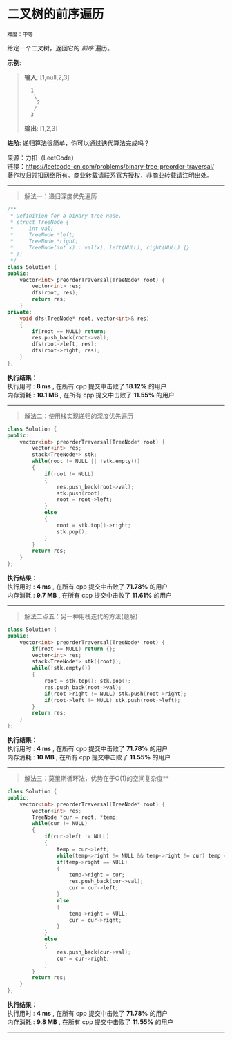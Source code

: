 # 二叉树的前序遍历 #  
`难度：中等` 

给定一个二叉树，返回它的 *前序* 遍历。  

**示例**:  
>**输入**: [1,null,2,3]  
>```
>   1
>    \
>     2
>    /
>   3 
>```
>**输出**: [1,2,3]  

**进阶**: 递归算法很简单，你可以通过迭代算法完成吗？  

来源：力扣（LeetCode）  
链接：https://leetcode-cn.com/problems/binary-tree-preorder-traversal/  
著作权归领扣网络所有。商业转载请联系官方授权，非商业转载请注明出处。  

---  
>解法一：递归深度优先遍历  

```C++  
/**
 * Definition for a binary tree node.
 * struct TreeNode {
 *     int val;
 *     TreeNode *left;
 *     TreeNode *right;
 *     TreeNode(int x) : val(x), left(NULL), right(NULL) {}
 * };
 */
class Solution {
public:
    vector<int> preorderTraversal(TreeNode* root) {
        vector<int> res;
        dfs(root, res);
        return res;
    }
private:
    void dfs(TreeNode* root, vector<int>& res)
    {
        if(root == NULL) return;
        res.push_back(root->val);
        dfs(root->left, res);
        dfs(root->right, res);
    }
};
```  

**执行结果：**  
执行用时 : **8 ms** , 在所有 cpp 提交中击败了 **18.12%** 的用户  
内存消耗 : **10.1 MB** , 在所有 cpp 提交中击败了 **11.55%** 的用户  

---  
>解法二：使用栈实现递归的深度优先遍历  

```C++  
class Solution {
public:
    vector<int> preorderTraversal(TreeNode* root) {
        vector<int> res;
        stack<TreeNode*> stk;
        while(root != NULL || !stk.empty())
        {
            if(root != NULL)
            {
                res.push_back(root->val);
                stk.push(root);
                root = root->left;
            }
            else
            {
                root = stk.top()->right;
                stk.pop();
            }
        }
        return res;
    }
};
```  

**执行结果：**  
执行用时 : **4 ms** , 在所有 cpp 提交中击败了 **71.78%** 的用户  
内存消耗 : **9.7 MB** , 在所有 cpp 提交中击败了 **11.61%** 的用户  

---  
>解法二点五：另一种用栈迭代的方法(题解)  

```C++  
class Solution {
public:
    vector<int> preorderTraversal(TreeNode* root) {
        if(root == NULL) return {};
        vector<int> res;
        stack<TreeNode*> stk({root});
        while(!stk.empty())
        {
            root = stk.top(); stk.pop();
            res.push_back(root->val);
            if(root->right != NULL) stk.push(root->right);
            if(root->left != NULL) stk.push(root->left);
        }
        return res;
    }
};
```  

**执行结果：**  
执行用时 : **4 ms** , 在所有 cpp 提交中击败了 **71.78%** 的用户  
内存消耗 : **10 MB** , 在所有 cpp 提交中击败了 **11.55%** 的用户  

---  
>解法三：莫里斯循环法，优势在于O(1)的空间复杂度**  

```C++  
class Solution {
public:
    vector<int> preorderTraversal(TreeNode* root) {
        vector<int> res;
        TreeNode *cur = root, *temp;
        while(cur != NULL)
        {
            if(cur->left != NULL)
            {
                temp = cur->left;
                while(temp->right != NULL && temp->right != cur) temp = temp->right;
                if(temp->right == NULL)
                {
                    temp->right = cur;
                    res.push_back(cur->val);
                    cur = cur->left;
                }
                else
                {
                    temp->right = NULL;
                    cur = cur->right;
                }
            }
            else
            {
                res.push_back(cur->val);
                cur = cur->right;
            }
        }
        return res;
    }
};
```  

**执行结果：**  
执行用时 : **4 ms** , 在所有 cpp 提交中击败了 **71.78%** 的用户  
内存消耗 : **9.8 MB** , 在所有 cpp 提交中击败了 **11.55%** 的用户  

---  